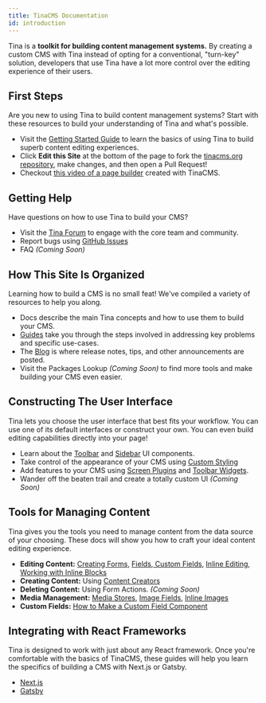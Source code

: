 ```yaml
---
title: TinaCMS Documentation
id: introduction
---
```


Tina is a **toolkit for building content management systems.** By creating a custom CMS with Tina instead of opting for a conventional, "turn-key" solution, developers that use Tina have a lot more control over the editing experience of their users.

## First Steps

Are you new to using Tina to build content management systems? Start with these resources to build your understanding of Tina and what's possible.

- Visit the [Getting Started Guide](/docs/getting-started/introduction 'Getting Started') to learn the basics of using Tina to build superb content editing experiences.
- Click **Edit this Site** at the bottom of the page to fork the [tinacms.org repository](https://github.com/tinacms/tinacms.org 'Tinacms.org Repository'), make changes, and then open a Pull Request!
- Checkout [this video of a page builder](https://youtu.be/4qGz0cP_DSA 'Inline Editing Demo Video') created with TinaCMS.

## Getting Help

Have questions on how to use Tina to build your CMS?

- Visit the [Tina Forum](https://community.tinacms.org 'Tina Forum') to engage with the core team and community.
- Report bugs using [GitHub Issues](https://github.com/tinacms/tinacms/issues 'Tina Github Issues')
- FAQ _(Coming Soon)_

## How This Site Is Organized

Learning how to build a CMS is no small feat! We've compiled a variety of resources to help you along.

- Docs describe the main Tina concepts and how to use them to build your CMS.
- [Guides](/guides 'Tina Guides') take you through the steps involved in addressing key problems and specific use-cases.
- The [Blog](/blog 'Tina Blog') is where release notes, tips, and other announcements are posted.
- Visit the Packages Lookup _(Coming Soon)_ to find more tools and make building your CMS even easier.

## Constructing The User Interface

Tina lets you choose the user interface that best fits your workflow. You can use one of its default interfaces or construct your own. You can even build editing capabilities directly into your page!

- Learn about the [Toolbar](/docs/ui#toolbar-configuration 'Tina Toolbar') and [Sidebar](/docs/ui#sidebar-configuration 'Tina Sidebar') UI components.
- Take control of the appearance of your CMS using [Custom Styling](/docs/ui/styles 'Styles')
- Add features to your CMS using [Screen Plugins](/docs/plugins/screen-plugins 'Screen Plugins') and [Toolbar Widgets](/docs/plugins/toolbar-widgets).
- Wander off the beaten trail and create a totally custom UI _(Coming Soon)_

## Tools for Managing Content

Tina gives you the tools you need to manage content from the data source of your choosing. These docs will show you how to craft your ideal content editing experience.

- **Editing Content:** [Creating Forms](/docs/plugins/forms), [Fields](/docs/plugins/fields),[ Custom Fields](/docs/plugins/fields/custom-fields), [Inline Editing](/docs/ui/inline-editing), [Working with Inline Blocks](/guides//general/inline-blocks/overview)
- **Creating Content:** Using [Content Creators](/docs/plugins/content-creators)
- **Deleting Content:** Using Form Actions. _(Coming Soon)_
- **Media Management:** [Media Stores](/docs/media 'Tina Media Store'), [Image Fields](/docs/plugins/fields/image 'Image Field Plugin'), [Inline Images](/docs/ui/inline-editing/inline-image 'Inline Images')
- **Custom Fields:** [How to Make a Custom Field Component](/blog/custom-field-components)

## Integrating with React Frameworks

Tina is designed to work with just about any React framework. Once you're comfortable with the basics of TinaCMS, these guides will help you learn the specifics of building a CMS with Next.js or Gatsby.

- [Next.js](/docs/integrations/nextjs)
- [Gatsby](/docs/integrations/gatsby)
